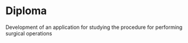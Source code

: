 # Diploma
Development of an application for studying the procedure for performing surgical operations
